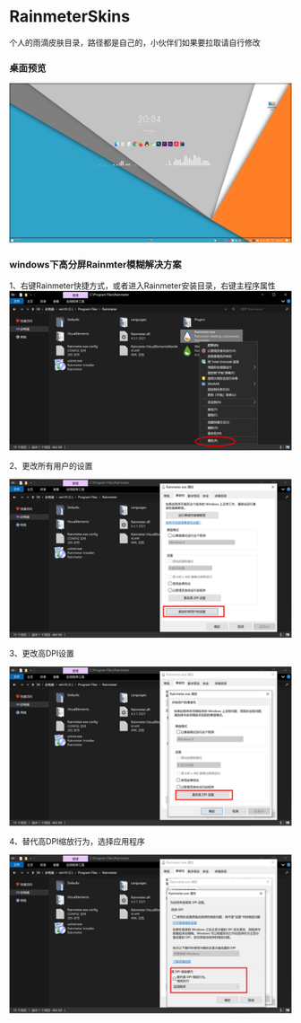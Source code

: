 # RainmeterSkins
个人的雨滴皮肤目录，路径都是自己的，小伙伴们如果要拉取请自行修改

### 桌面预览

![](https://github.com/MikasaEmiya/RainmeterSkins_4K/raw/master/images/4K%E7%9A%AE%E8%82%A4%E9%A2%84%E8%A7%88.png)





### windows下高分屏Rainmter模糊解决方案

1、右键Rainmeter快捷方式，或者进入Rainmeter安装目录，右键主程序属性
![](https://github.com/MikasaEmiya/RainmeterSkins_4K/raw/master/images/%E5%B1%9E%E6%80%A7.png)

2、更改所有用户的设置

![](https://github.com/MikasaEmiya/RainmeterSkins_4K/raw/master/images/%E6%9B%B4%E6%94%B9%E6%89%80%E6%9C%89%E7%94%A8%E6%88%B7%E7%9A%84%E8%AE%BE%E7%BD%AE.png)

3、更改高DPI设置

![](https://github.com/MikasaEmiya/RainmeterSkins_4K/raw/master/images/%E6%9B%B4%E6%94%B9%E9%AB%98DPI%E8%AE%BE%E7%BD%AE.png)

4、替代高DPI缩放行为，选择应用程序

![](https://github.com/MikasaEmiya/RainmeterSkins_4K/raw/master/images/%E6%9B%BF%E4%BB%A3%E9%AB%98DPI%E7%BC%A9%E6%94%BE%E8%A1%8C%E4%B8%BA-%E5%BA%94%E7%94%A8%E7%A8%8B%E5%BA%8F.png)